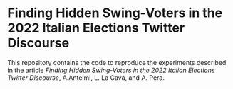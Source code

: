 # Finding Hidden Swing-Voters in the 2022 Italian Elections Twitter Discourse

This repository contains the code to reproduce the experiments described in the article *Finding Hidden Swing-Voters in the 2022 Italian Elections Twitter Discourse*, A.Antelmi, L. La Cava, and A. Pera.
